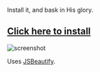 Install it, and bask in His glory.

## [Click here to install](https://github.com/downloads/rixth/jsbeautify-for-chrome/jsbeautify-for-chrome.crx)

![screenshot](http://i.imgur.com/rJEg1.png)

Uses [JSBeautify](http://jsbeautifier.org).